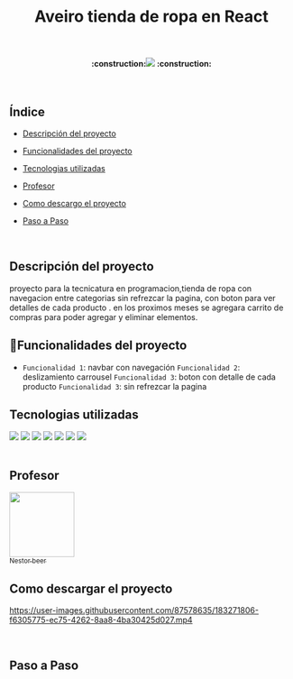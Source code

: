 
<h1 align="center"> Aveiro tienda de ropa en React </h1>
<br>
        
<h4 align="center">
   :construction:<img src="https://img.shields.io/badge/STATUS-EN%20DESAROLLO-green"> :construction:
</h4>
   
<br>

## Índice

* [Descripción del proyecto](#descripción-del-proyecto)

* [Funcionalidades del proyecto](#Funcionalidades-del-proyecto)

* [Tecnologias utilizadas](#Funcionalidades-del-proyecto)

* [Profesor](#Profesor)

* [Como descargo el proyecto](#Como-descargo-el-proyecto)

* [Paso a Paso](#Paso-a-Paso)
<br>

 ## Descripción del proyecto
 
proyecto para la tecnicatura en programacion,tienda de ropa con navegacion entre categorias sin refrezcar la pagina, con boton para ver detalles de cada producto
. en los proximos meses se agregara carrito de compras para poder agregar y eliminar elementos.
<br>

## :hammer:Funcionalidades del proyecto

- `Funcionalidad 1`: navbar con navegación 
  `Funcionalidad 2`: deslizamiento carrousel 
  `Funcionalidad 3`: boton con detalle de cada producto 
  `Funcionalidad 3`: sin refrezcar la pagina
  <br>
## Tecnologias utilizadas
 <div>
 <img src="https://img.shields.io/badge/Canva-%2300C4CC.svg?&style=for-the-badge&logo=Canva&logoColor=white" />
 <img src="https://img.shields.io/badge/Bootstrap-563D7C?style=for-the-badge&logo=bootstrap&logoColor=white" />
 <img src="https://img.shields.io/badge/npm-CB3837?style=for-the-badge&logo=npm&logoColor=white" />
 <img src="https://img.shields.io/badge/React-20232A?style=for-the-badge&logo=react&logoColor=61DAFB" />
 <img src="https://img.shields.io/badge/VSCode-0078D4?style=for-the-badge&logo=visual%20studio%20code&logoColor=white" />
 <img src="https://img.shields.io/badge/CSS3-1572B6?style=for-the-badge&logo=css3&logoColor=white" />
 <img src="https://img.shields.io/badge/JavaScript-323330?style=for-the-badge&logo=javascript&logoColor=F7DF1E" />
</div>
<br>
  
## Profesor

 [<img src="https://avatars.githubusercontent.com/u/88291173?v=4" width=115><br><sub>Nestor beer</sub>](https://github.com/nestorbeer) 
 <br> 
 
 ## Como descargar el proyecto
 
 



https://user-images.githubusercontent.com/87578635/183271806-f6305775-ec75-4262-8aa8-4ba30425d027.mp4






<br>

## Paso a Paso 


